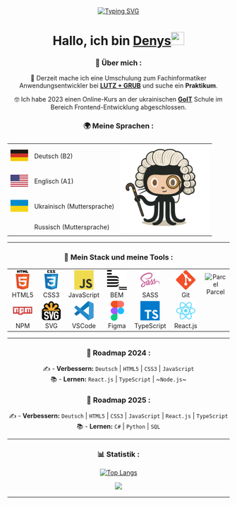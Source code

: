 <div align="center">
<a href="https://git.io/typing-svg"><img src="https://readme-typing-svg.herokuapp.com?font=Fira+Code&pause=500&color=BFC26B&center=true&vCenter=true&width=435&height=25&lines=Frontend-Entwickler" alt="Typing SVG" /></a>
<h1 align="center">Hallo, ich bin <a href="https://github.com/lordponchik" target="_blank">Denys</a><img src="https://github.com/blackcater/blackcater/raw/main/images/Hi.gif" width="30" height="30"/></h1>
</div>

<div align="center">
  <h3>📖 Über mich : </h3>
🧠 Derzeit mache ich eine Umschulung zum Fachinformatiker Anwendungsentwickler bei <a href="https://www.lutzundgrub.de/"><b>LUTZ + GRUB</b></a> und suche ein <b>Praktikum</b>.

🤓 Ich habe 2023 einen Online-Kurs an der ukrainischen <a href="https://goit.global/ua/"><b>GoIT</b></a> Schule im Bereich Frontend-Entwicklung abgeschlossen.

<h3>🌍 Meine Sprachen :</h3>

<table style="display: flex; align-items: flex-start; align: center;">
	<tbody>
		<tr>
			<td><img src="./images/flags/flag_germany.jpg" width="40"/></td>
			<td>Deutsch (B2)</td>
			<td rowspan="4"><img src="./images/octocat.png" width="200"/></td>
		</tr>
		<tr>
			<td><img src="./images/flags/flag_usa.jpg" width="40"/></td>
			<td>Englisch (A1)</td>
		</tr>
		<tr>
			<td><img src="./images/flags/flag_ukraine.jpg" width="40"/></td>
			<td>Ukrainisch (Muttersprache)</td>
		</tr>
		<tr>
			<td></td>
			<td>Russisch (Muttersprache)</td>
		</tr>
	</tbody>
</table></div>

---

<div align="center">
  
<h3>🔨 Mein Stack und meine Tools :</h3>

<table>
  <tr>
     <td align="center"  width="90">
         <img src="./images/icons/stack/html5.svg" alt="HTML5" width="45" height="45"/>
      <br>HTML5
    </td>
    <td align="center" width="90">
        <img src="./images/icons/stack/css3.svg" alt="CSS3" width="45" height="45"/>
      <br>CSS3
    </td>
    <td align="center" width="90">
         <img src="./images/icons/stack/javascript.svg" alt="JS" width="45" height="45"/>
      <br>JavaScript
    </td>
    <td align="center" width="90">
        <img src="./images/icons/stack/bem.svg" alt="BEM" width="45" height="45"/>
      <br>BEM
    </td>
    <td align="center" width="90">
        <img src="./images/icons/stack/sass.svg" alt="SASS" width="45" height="45"/>
      <br>SASS
    </td>
    <td align="center" width="90">
        <img src="./images/icons/stack/git.svg" alt="Git" width="45" height="45"/>
      <br>Git
    </td>
        <td align="center" width="90">
        <img src="./images/icons/stack/parcel.avif" alt="Parcel" width="45" height="45"/>
      <br>Parcel
    </td>
  </tr>
  <tr>
    <td align="center" width="90">
      <img src="./images/icons/stack/npm.svg" alt="NPM" width="45" height="45"/>
      <br>NPM
    </td>
        <td align="center" width="90">
       <img src="./images/icons/stack/svg.png" alt="SVG" width="45" height="45"/>
      <br>SVG
      </td>
    <td align="center" width="90">
        <img src="./images/icons/stack/vscode.svg" alt="VSCode" width="45" height="45"/>
      <br>VSCode
    </td>      
  <td align="center" width="90">
        <img src="./images/icons/stack/figma.svg" alt="Figma" width="45" height="45"/>
      <br>Figma
     </td>
    <td align="center" width="90">
        <img src="./images/icons/stack/typescript.svg" alt="TS" width="45" height="45"/>
      <br>TypeScript
    </td>
    <td align="center" width="90">
        <img src="./images/icons/stack/react.svg" alt="React.js" width="45" height="45"/>
      <br>React.js
    </td>
    </tr>
</table></div>

---
  
<div align="center">
 <h3>🚀 Roadmap 2024 :</h3>

✍️ - **Verbessern:** `Deutsch` | `HTML5` | `CSS3` | `JavaScript` <br>
📚 - **Lernen:** `React.js` | `TypeScript` | ~`Node.js`~ <br>

<h3>🚀 Roadmap 2025 :</h3> 

✍️ - **Verbessern:** `Deutsch` | `HTML5` | `CSS3` | `JavaScript` | `React.js` | `TypeScript` <br>
📚 - **Lernen:** `C#` | `Python` | `SQL` <br>
</div>

---

<div align="center">
 <h3>📊 Statistik :</h3>

[![Top Langs](https://github-readme-stats.vercel.app/api/top-langs/?username=lordponchik&layout=compact&locale=de&card_width=400&theme=aura_dark)](https://github.com/lordponchik/github-readme-stats)  

<img src="https://www.codewars.com/users/LordPonchik/badges/large">
</div>


---
